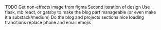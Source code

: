 TODO
Get non-effects image from figma
Second iteration of design
Use flask, mb react, or gatsby to make the blog part manageable (or even make it a substack/medium)
Do the blog and projects sections
nice loading transitions
replace phone and email emojis
